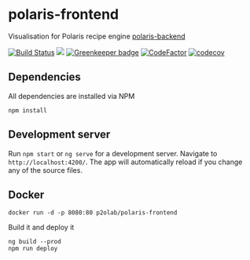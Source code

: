 # polaris-frontend
Visualisation for Polaris recipe engine [polaris-backend](https://github.com/p2o-lab/polaris-backend)

[![Build Status](https://cloud.drone.io/api/badges/p2o-lab/polaris-frontend/status.svg)](https://cloud.drone.io/p2o-lab/polaris-frontend) [![](https://images.microbadger.com/badges/version/p2olab/polaris-frontend.svg)](https://microbadger.com/images/p2olab/polaris-frontend) [![Greenkeeper badge](https://badges.greenkeeper.io/p2o-lab/polaris-frontend.svg)](https://greenkeeper.io/) [![CodeFactor](https://www.codefactor.io/repository/github/p2o-lab/polaris-frontend/badge)](https://www.codefactor.io/repository/github/p2o-lab/polaris-frontend) [![codecov](https://codecov.io/gh/p2o-lab/polaris-frontend/branch/develop/graph/badge.svg)](https://codecov.io/gh/p2o-lab/polaris-frontend)

## Dependencies
All dependencies are installed via NPM
```
npm install
```

## Development server

Run `npm start` or `ng serve` for a development server. Navigate to `http://localhost:4200/`. The app will automatically reload if you change any of the source files.


## Docker
```
docker run -d -p 8080:80 p2olab/polaris-frontend
```

Build it and deploy it
```
ng build --prod
npm run deploy
```
